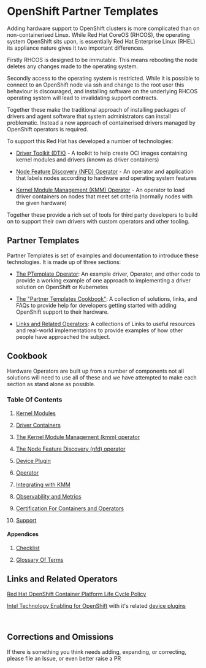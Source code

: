 # OpenShift Partner Templates

Adding hardware support to OpenShift clusters is more complicated than on non-containerised Linux. While Red Hat CoreOS (RHCOS), the operating system OpenShift sits upon, is essentially Red Hat Enterprise Linux (RHEL) its appliance nature gives it two important differences.

Firstly RHCOS is designed to be immutable. This means rebooting the node deletes any changes made to the operating system.

Secondly access to the operating system is restricted. While it is possible to connect to an OpenShift node via ssh and change to the root user this behaviour is discouraged, and installing software on the underlying RHCOS operating system will lead to invalidating support contracts.

Together these make the traditional approach of installing packages of drivers and agent software that system administrators can install problematic. Instead a new approach of containerised drivers managed by OpenShift operators is required.

To support this Red Hat has developed a number of technologies:

* [Driver Toolkit (DTK)](driver_container/README.md) - A toolkit to help create OCI images containing kernel modules and drivers (known as driver containers)

* [Node Feature Discovery (NFD) Operator](nfd/README.md) - An operator and application that labels nodes according to hardware and operating system features

* [Kernel Module Management (KMM) Operator](kmm/README.md) - An operator to load driver containers on nodes that meet set criteria (normally nodes with the given hardware)

Together these provide a rich set of tools for third party developers to build on to support their own drivers with custom operators and other tooling.

## Partner Templates

Partner Templates is set of examples and documentation to introduce these technologies. It is made up of three sections:

* [The PTemplate Operator](src/README.md): An example driver, Operator, and other code to provide a working example of one approach to implementing a driver solution on OpenShift or Kubernetes

* [The "Partner Templates Cookbook"](#cookbook): A collection of solutions, links, and FAQs to provide help for developers getting started with adding OpenShift support to their hardware.

* [Links and Related Operators](#links-and-related-operators): A collections of Links to useful resources and real-world implementations to provide examples of how other people have approached the subject.

## Cookbook

Hardware Operators are built up from a number of components not all solutions will need to use all of these and we have attempted to make each section as stand alone as possible.

### Table Of Contents

1. [Kernel Modules](src/kernel_module/README.md)

1. [Driver Containers](driver_container/README.md)

1. [The Kernel Module Management (kmm) operator](kmm/README.md)

1. [The Node Feature Discovery (nfd) operator](nfd/README.md)

1. [Device Plugin](device_plugin/README.md)

1. [Operator](operator/README.md)

1. [Integrating with KMM](integration/README.md)

1. [Observability and Metrics](observability/README.md)

1. [Certification For Containers and Operators](certification/README.md)

1. [Support](support.md)

#### Appendices

1. [Checklist](checklist.md)

1. [Glossary Of Terms](GLOSSARY.md)

## Links and Related Operators

[Red Hat OpenShift Container Platform Life Cycle Policy](https://access.redhat.com/support/policy/updates/openshift)

[Intel Technology Enabling for OpenShift](https://github.com/intel/intel-technology-enabling-for-openshift/tree/main) with it's related [device plugins](https://github.com/intel/intel-technology-enabling-for-openshift/tree/main)

&nbsp;

## Corrections and Omissions

If there is something you think needs adding, expanding, or correcting, please file an Issue, or even better raise a PR
